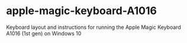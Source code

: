 # apple-magic-keyboard-A1016
Keyboard layout and instructions for running the Apple Magic Keyboard A1016 (1st gen) on Windows 10
